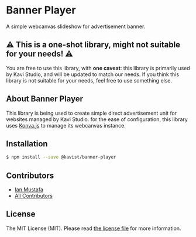 # Banner Player
A simple webcanvas slideshow for advertisement banner.

## ⚠ This is a one-shot library, might not suitable for your needs! ⚠
You are free to use this library, with **one caveat**: this library is primarily
used by Kavi Studio, and will be updated to match our needs. If you think this 
library is not suitable for your needs, feel free to use something else.

## About Banner Player
This library is being used to create simple direct advertisement unit for websites 
managed by Kavi Studio. for the ease of configuration, this library uses 
[Konva.js](https://konvajs.org/) to manage its webcanvas instance.

## Installation
```sh
$ npm install --save @kavist/banner-player
```

## Contributors
- [Ian Mustafa](https://github.com/ianmustafa)
- [All Contributors](https://github.com/kavist/banner-player/contributors)

## License
The MIT License (MIT). Please read [the license file](LICENSE) for more information.

